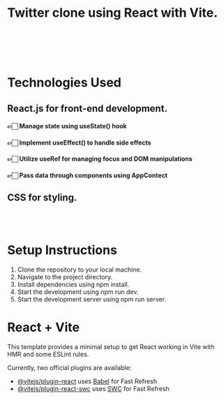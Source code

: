 # Twitter clone using React with Vite.




<br><br><br><br>

# Technologies Used

## React.js for front-end development.
#### 👉🏻 Manage state using useState() hook
#### 👉🏻 Implement useEffect() to handle side effects
#### 👉🏻 Utilize useRef for managing focus and DOM manipulations
#### 👉🏻 Pass data through components using AppContect

## CSS for styling.
<br><br>

# Setup Instructions

1. Clone the repository to your local machine.
2. Navigate to the project directory.
3. Install dependencies using npm install.
4. Start the development using npm run dev.
5. Start the development server using npm run server.


# React + Vite

This template provides a minimal setup to get React working in Vite with HMR and some ESLint rules.

Currently, two official plugins are available:

- [@vitejs/plugin-react](https://github.com/vitejs/vite-plugin-react/blob/main/packages/plugin-react/README.md) uses [Babel](https://babeljs.io/) for Fast Refresh
- [@vitejs/plugin-react-swc](https://github.com/vitejs/vite-plugin-react-swc) uses [SWC](https://swc.rs/) for Fast Refresh

